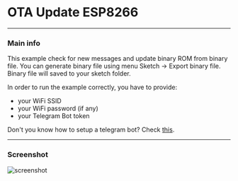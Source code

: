 # OTA Update ESP8266
___
### Main info
This example check for new messages and update binary ROM from binary file.
You can generate binary file using menu Sketch -> Export binary file.
Binary file will saved to your sketch folder.

In order to run the example correctly, you have to provide:
+ your WiFi SSID
+ your WiFi password (if any)
+ your Telegram Bot token

Don't you know how to setup a telegram bot? Check [this](https://core.telegram.org/bots#6-botfather).
___
### Screenshot
![screenshot](/examples/OTAupdate_ESP8266/How_to_use.png)

